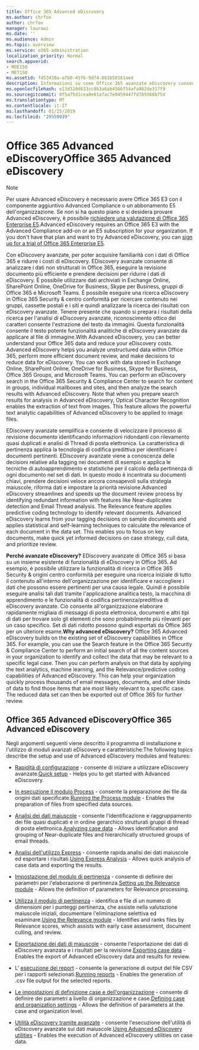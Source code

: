 ```yaml
---
title: Office 365 Advanced eDiscovery
ms.author: chrfox
author: chrfox
manager: laurawi
ms.date: ''
ms.audience: Admin
ms.topic: overview
ms.service: o365-administration
localization_priority: Normal
search.appverid:
- MOE150
- MET150
ms.assetid: fd53438a-a760-45f6-9df4-861b50161ae4
description: Informazioni su come Office 365 avanzate eDiscovery consente di analizzare i dati in Office 365, semplificazione delle revisioni del documento e prendere decisioni eDiscovery efficiente.
ms.openlocfilehash: e13d320d633cc0b3a6ab4566f54afa982de317f9
ms.sourcegitcommit: 0f5a75d1cea0e61a7ac7e0459447fd785566b75d
ms.translationtype: MT
ms.contentlocale: it-IT
ms.lasthandoff: 01/25/2019
ms.locfileid: "29559039"
---
```

# <a name="office-365-advanced-ediscovery"></a><span data-ttu-id="5e90b-103">Office 365 Advanced eDiscovery</span><span class="sxs-lookup"><span data-stu-id="5e90b-103">Office 365 Advanced eDiscovery</span></span>

> [!NOTE]
> <span data-ttu-id="5e90b-p101">Per usare Advanced eDiscovery è necessario avere Office 365 E3 con il componente aggiuntivo Advanced Compliance o un abbonamento E5 dell'organizzazione. Se non si ha questo piano e si desidera provare Advanced eDiscovery, è possibile [richiedere una valutazione di Office 365 Enterprise E5](https://go.microsoft.com/fwlink/p/?LinkID=698279).</span><span class="sxs-lookup"><span data-stu-id="5e90b-p101">Advanced eDiscovery requires an Office 365 E3 with the Advanced Compliance add-on or an E5 subscription for your organization. If you don't have that plan and want to try Advanced eDiscovery, you can [sign up for a trial of Office 365 Enterprise E5](https://go.microsoft.com/fwlink/p/?LinkID=698279).</span></span> 
  
<span data-ttu-id="5e90b-p102">Con eDiscovery avanzate, per poter acquisire familiarità con i dati di Office 365 e ridurre i costi di eDiscovery. EDiscovery avanzate consente di analizzare i dati non strutturati in Office 365, eseguire la revisione documento più efficiente e prendere decisioni per ridurre i dati di eDiscovery. È possibile utilizzare dati archiviati in Exchange Online, SharePoint Online, OneDrive for Business, Skype per Business, gruppi di Office 365 e Microsoft Teams. È possibile eseguire una ricerca eDiscovery in Office 365 Security &amp; centro conformità per ricercare contenuto nei gruppi, cassette postali e i siti e quindi analizzare la ricerca dei risultati con eDiscovery avanzate. Tenere presente che quando si prepara i risultati della ricerca per l'analisi di eDiscovery avanzate, riconoscimento ottico dei caratteri consente l'estrazione del testo da immagini. Questa funzionalità consente il testo potente funzionalità analitiche di eDiscovery avanzate da applicare al file di immagine.</span><span class="sxs-lookup"><span data-stu-id="5e90b-p102">With Advanced eDiscovery, you can better understand your Office 365 data and reduce your eDiscovery costs. Advanced eDiscovery helps you analyze unstructured data within Office 365, perform more efficient document review, and make decisions to reduce data for eDiscovery. You can work with data stored in Exchange Online, SharePoint Online, OneDrive for Business, Skype for Business, Office 365 Groups, and Microsoft Teams. You can perform an eDiscovery search in the Office 365 Security &amp; Compliance Center to search for content in groups, individual mailboxes and sites, and then analyze the search results with Advanced eDiscovery. Note that when you prepare search results for analysis in Advanced eDiscovery, Optical Character Recognition enables the extraction of text from images. This feature allows the powerful text analytic capabilities of Advanced eDiscovery to be applied to image files.</span></span>
  
<span data-ttu-id="5e90b-p103">EDiscovery avanzate semplifica e consente di velocizzare il processo di revisione documento identificando informazioni ridondanti con rilevamento quasi duplicati e analisi di Thread di posta elettronica. La caratteristica di pertinenza applica la tecnologia di codifica predittiva per identificare i documenti pertinenti. EDiscovery avanzate viene a conoscenza delle decisioni relative alla tagging nei documenti di esempio e applica le tecniche di autoapprendimento e statistiche per il calcolo della pertinenza di ogni documento nel set di dati. In questo modo è incentrata su documenti chiavi, prendere decisioni veloce ancora consapevoli sulla strategia maiuscole, riforma dati e impostare la priorità revisione.</span><span class="sxs-lookup"><span data-stu-id="5e90b-p103">Advanced eDiscovery streamlines and speeds up the document review process by identifying redundant information with features like Near-duplicates detection and Email Thread analysis. The Relevance feature applies predictive coding technology to identify relevant documents. Advanced eDiscovery learns from your tagging decisions on sample documents and applies statistical and self-learning techniques to calculate the relevance of each document in the data set. This enables you to focus on key documents, make quick yet informed decisions on case strategy, cull data, and prioritize review.</span></span>
  
 <span data-ttu-id="5e90b-p104">**Perché avanzate eDiscovery?** EDiscovery avanzate di Office 365 si basa su un insieme esistente di funzionalità di eDiscovery in Office 365. Ad esempio, è possibile utilizzare la funzionalità di ricerca in Office 365 Security &amp; origini centro conformità per eseguire una ricerca iniziale di tutto il contenuto all'interno dell'organizzazione per identificare e raccogliere i dati che possono essere pertinenti per una causa legale. Quindi è possibile eseguire analisi tali dati tramite l'applicazione analitica testo, la macchina di apprendimento e le funzionalità di codifica pertinenza/predittiva di eDiscovery avanzate. Ciò consente all'organizzazione elaborare rapidamente migliaia di messaggi di posta elettronica, documenti e altri tipi di dati per trovare solo gli elementi che sono probabilmente più rilevanti per un caso specifico. Set di dati ridotto possono quindi esportati da Office 365 per un ulteriore esame.</span><span class="sxs-lookup"><span data-stu-id="5e90b-p104">**Why advanced eDiscovery?** Office 365 Advanced eDiscovery builds on the existing set of eDiscovery capabilities in Office 365. For example, you can use the Search feature in the Office 365 Security &amp; Compliance Center to perform an initial search of all the content sources in your organization to identify and collect the data that may be relevant to a specific legal case. Then you can perform analysis on that data by applying the text analytics, machine learning, and the Relevance/predictive coding capabilities of Advanced eDiscovery. This can help your organization quickly process thousands of email messages, documents, and other kinds of data to find those items that are most likely relevant to a specific case. The reduced data set can then be exported out of Office 365 for further review.</span></span> 
  
## <a name="office-365-advanced-ediscovery"></a><span data-ttu-id="5e90b-122">Office 365 Advanced eDiscovery</span><span class="sxs-lookup"><span data-stu-id="5e90b-122">Office 365 Advanced eDiscovery</span></span>

<span data-ttu-id="5e90b-123">Negli argomenti seguenti viene descritto il programma di installazione e l'utilizzo di moduli avanzati eDiscovery e caratteristiche:</span><span class="sxs-lookup"><span data-stu-id="5e90b-123">The following topics describe the setup and use of Advanced eDiscovery modules and features:</span></span>
  
- <span data-ttu-id="5e90b-124">[Rapidità di configurazione](quick-setup-for-advanced-ediscovery.md) - consente di iniziare a utilizzare eDiscovery avanzate.</span><span class="sxs-lookup"><span data-stu-id="5e90b-124">[Quick setup](quick-setup-for-advanced-ediscovery.md) - Helps you to get started with Advanced eDiscovery.</span></span> 
    
- <span data-ttu-id="5e90b-125">[In esecuzione il modulo Process](run-the-process-module-in-advanced-ediscovery.md) - consente la preparazione dei file da origini dati specificate.</span><span class="sxs-lookup"><span data-stu-id="5e90b-125">[Running the Process module](run-the-process-module-in-advanced-ediscovery.md) - Enables the preparation of files from specified data sources.</span></span> 
    
- <span data-ttu-id="5e90b-126">[Analisi dei dati maiuscole](analyze-case-data-with-advanced-ediscovery.md) - consente l'identificazione e raggruppamento dei file quasi duplicati e in ordine gerarchico strutturati gruppi di thread di posta elettronica.</span><span class="sxs-lookup"><span data-stu-id="5e90b-126">[Analyzing case data](analyze-case-data-with-advanced-ediscovery.md) - Allows identification and grouping of Near-duplicate files and hierarchically structured groups of email threads.</span></span> 

- <span data-ttu-id="5e90b-127">[Analisi dell'utilizzo Express](use-express-analysis-in-advanced-ediscovery.md) - consente rapida analisi dei dati maiuscole ed esportare i risultati.</span><span class="sxs-lookup"><span data-stu-id="5e90b-127">[Using Express Analysis](use-express-analysis-in-advanced-ediscovery.md) - Allows quick analysis of case data and exporting the results.</span></span> 
    
- <span data-ttu-id="5e90b-128">[Impostazione del modulo di pertinenza](manage-relevance-setup-in-advanced-ediscovery.md) - consente di definire dei parametri per l'elaborazione di pertinenza.</span><span class="sxs-lookup"><span data-stu-id="5e90b-128">[Setting up the Relevance module](manage-relevance-setup-in-advanced-ediscovery.md) - Allows the definition of parameters for Relevance processing.</span></span> 
    
- <span data-ttu-id="5e90b-129">[Utilizza il modulo di pertinenza](use-relevance-in-advanced-ediscovery.md) - identifica e file di un numero di dimensioni per i punteggi pertinenza, che assiste nella valutazione maiuscole iniziali, documentare l'eliminazione selettiva ed esaminare.</span><span class="sxs-lookup"><span data-stu-id="5e90b-129">[Using the Relevance module](use-relevance-in-advanced-ediscovery.md) - Identifies and ranks files by Relevance scores, which assists with early case assessment, document culling, and review.</span></span> 
    
- <span data-ttu-id="5e90b-130">[Esportazione dei dati di maiuscole](export-case-data-in-advanced-ediscovery.md) - consente l'esportazione dei dati di eDiscovery avanzata e i risultati per la revisione.</span><span class="sxs-lookup"><span data-stu-id="5e90b-130">[Exporting case data](export-case-data-in-advanced-ediscovery.md) - Enables the export of Advanced eDiscovery data and results for review.</span></span> 
    
- <span data-ttu-id="5e90b-131">L' [esecuzione dei report](run-reports-in-advanced-ediscovery.md) - consente la generazione di output del file CSV per i rapporti selezionati.</span><span class="sxs-lookup"><span data-stu-id="5e90b-131">[Running reports](run-reports-in-advanced-ediscovery.md) - Enables the generation of .csv file output for the selected reports.</span></span> 
    
- <span data-ttu-id="5e90b-132">[Le impostazioni di definizione case e dell'organizzazione](define-case-and-tenant-settings-in-advanced-ediscovery.md) - consente di definire dei parametri a livello di organizzazione e case.</span><span class="sxs-lookup"><span data-stu-id="5e90b-132">[Defining case and organization settings](define-case-and-tenant-settings-in-advanced-ediscovery.md) - Allows the definition of parameters at the case and organization level.</span></span> 
    
- <span data-ttu-id="5e90b-133">[Utilità eDiscovery tramite avanzate](use-advanced-ediscovery-utilities.md) - consente l'esecuzione dell'utilità di eDiscovery avanzate sui dati maiuscole.</span><span class="sxs-lookup"><span data-stu-id="5e90b-133">[Using Advanced eDiscovery utilities](use-advanced-ediscovery-utilities.md) - Enables the execution of  Advanced eDiscovery utilities on case data.</span></span> 
